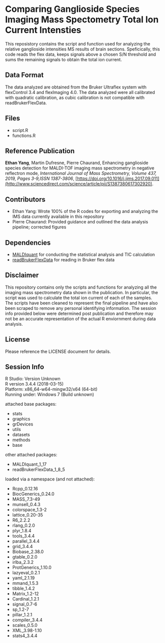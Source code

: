 # Comparing Ganglioside Species Imaging Mass Spectometry Total Ion Current Intensties
This reposistory contains the script and function used for analyzing the relative ganglioside intensities MS results of brain sections. Speficically, this code reads the flex data, keeps signals above a chosen S/N threshold and sums the remaining signals to obtain the total ion current.

## Data Format
The data analyzed are obtained from the Bruker Ultraflex system with flexControl 3.4 and flexImaging 4.0. The data analyzed were all calibrated with quadratic calibration, as cubic calibration is not compatible with readBrukerFlexData.

## Files

* script.R
* functions.R

## Reference Publication
**Ethan Yang**, Martin Dufresne, Pierre Chaurand, Enhancing ganglioside species detection for MALDI-TOF imaging mass spectrometry in negative reflectron mode,
*International Journal of Mass Spectrometry, Volume 437, 2019, Pages 3-9,ISSN 1387-3806*, [https://doi.org/10.1016/j.ijms.2017.09.011](http://www.sciencedirect.com/science/article/pii/S1387380617302920).

## Contributors 

* Ethan Yang: Wrote 100% of the R codes for exporting and analyzing the IMS data currently available in this repository
* Pierre Chaurand: Provided guidance and outlined the data analysis pipeline; corrected figures

## Dependencies

* [MALDIquant](https://github.com/sgibb/MALDIquant) for conducting the statistical analysis and TIC calculation
* [readBrukerFlexData](https://github.com/sgibb/readBrukerFlexData) for reading in Bruker flex data

## Disclaimer
This repository contains only the scripts and functions for analyzing all the imaging mass spectrometry data shown in the publication. In particular, the script was used to calculate the total ion current of each of the samples. The scripts have been cleaned to represent the final pipeline and have also been scraped to remove any personal identifying information. The session info provided below were determined post publication and therefore may not be an accurate representation of the actual R enviornment during data analysis.   

## License
Please reference the LICENSE document for details. 

## Session Info
R Studio: Version Unknown  
R version 3.4.4 (2018-03-15)  
Platform: x86_64-w64-mingw32/x64 (64-bit)  
Running under: Windows 7 (Build unknown) 

attached base packages:  

* stats
* graphics
* grDevices 
* utils
* datasets  
* methods   
* base     

other attached packages:
* MALDIquant_1_17
* readBrukerFlexData_1_8_5

loaded via a namespace (and not attached):
* Rcpp_0.12.16        
* BiocGenerics_0.24.0 
* MASS_7.3-49         
* munsell_0.4.3       
* colorspace_1.3-2    
* lattice_0.20-35     
* R6_2.2.2            
* rlang_0.2.0        
* plyr_1.8.4          
* tools_3.4.4         
* parallel_3.4.4      
* grid_3.4.4          
* Biobase_2.38.0      
* gtable_0.2.0        
* irlba_2.3.2         
* ProtGenerics_1.10.0
* lazyeval_0.2.1      
* yaml_2.1.19         
* mmand_1.5.3         
* tibble_1.4.2        
* Matrix_1.2-12       
* Cardinal_1.2.1      
* signal_0.7-6        
* sp_1.2-7           
* pillar_1.2.1        
* compiler_3.4.4      
* scales_0.5.0        
* XML_3.98-1.10       
* stats4_3.4.4       
